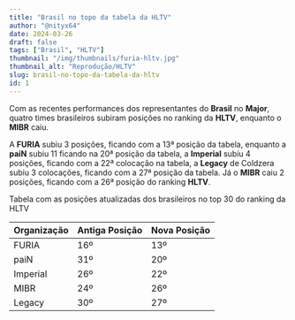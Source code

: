 ```yaml
---
title: "Brasil no topo da tabela da HLTV"
author: "@nityx64"
date: 2024-03-26
draft: false
tags: ["Brasil", "HLTV"]
thumbnail: "/img/thumbnails/furia-hltv.jpg"
thumbnail_alt: "Reprodução/HLTV"
slug: brasil-no-topo-da-tabela-da-hltv
id: 1
---
```


Com as recentes performances dos representantes do **Brasil** no **Major**, quatro times brasileiros subiram posições no ranking da **HLTV**, enquanto o **MIBR** caiu.

A **FURIA** subiu 3 posições, ficando com a 13ª posição da tabela, enquanto a **paiN** subiu 11 ficando na 20ª posição da tabela, a **Imperial** subiu 4 posições, ficando com a 22ª colocação na tabela, a **Legacy** de Coldzera subiu 3 colocações, ficando com a 27ª posição da tabela. Já o **MIBR** caiu 2 posições, ficando com a 26ª posição do ranking **HLTV**.

Tabela com as posições atualizadas dos brasileiros no top 30 do ranking da HLTV

| Organização   | Antiga Posição   | Nova Posição     |
|---------------|------------------|------------------|
| FURIA         | 16º              | 13º              |
| paiN          | 31º              | 20º              |
| Imperial      | 26º              | 22º              |
| MIBR          | 24º              | 26º              |
| Legacy        | 30º              | 27º              |